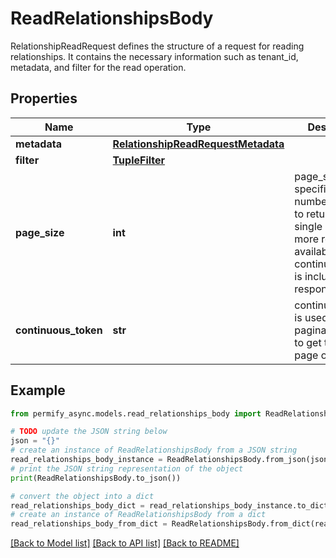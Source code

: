 # ReadRelationshipsBody

RelationshipReadRequest defines the structure of a request for reading relationships. It contains the necessary information such as tenant_id, metadata, and filter for the read operation.

## Properties

Name | Type | Description | Notes
------------ | ------------- | ------------- | -------------
**metadata** | [**RelationshipReadRequestMetadata**](RelationshipReadRequestMetadata.md) |  | [optional] 
**filter** | [**TupleFilter**](TupleFilter.md) |  | [optional] 
**page_size** | **int** | page_size specifies the number of results to return in a single page. If more results are available, a continuous_token is included in the response. | [optional] 
**continuous_token** | **str** | continuous_token is used in case of paginated reads to get the next page of results. | [optional] 

## Example

```python
from permify_async.models.read_relationships_body import ReadRelationshipsBody

# TODO update the JSON string below
json = "{}"
# create an instance of ReadRelationshipsBody from a JSON string
read_relationships_body_instance = ReadRelationshipsBody.from_json(json)
# print the JSON string representation of the object
print(ReadRelationshipsBody.to_json())

# convert the object into a dict
read_relationships_body_dict = read_relationships_body_instance.to_dict()
# create an instance of ReadRelationshipsBody from a dict
read_relationships_body_from_dict = ReadRelationshipsBody.from_dict(read_relationships_body_dict)
```
[[Back to Model list]](../README.md#documentation-for-models) [[Back to API list]](../README.md#documentation-for-api-endpoints) [[Back to README]](../README.md)



